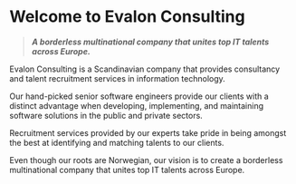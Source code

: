 # Welcome to Evalon Consulting

> ***A borderless multinational company that unites top IT talents across Europe.***

Evalon Consulting is a Scandinavian company that provides consultancy and talent recruitment services in information technology.

Our hand-picked senior software engineers provide our clients with a distinct advantage when developing, implementing, and maintaining software solutions in the public and private sectors.

Recruitment services provided by our experts take pride in being amongst the best at identifying and matching talents to our clients.

Even though our roots are Norwegian, our vision is to create a borderless multinational company that unites top IT talents across Europe.
